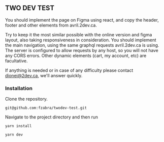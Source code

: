 ## TWO DEV TEST

You should implement the page on Figma using react, and copy the header, footer and other elements from avril.2dev.ca.



Try to keep it the most similar possible with the online version and figma layout, also taking responsiveness in consideration.
You should implement the main navigation, using the same graphql requests avril.2dev.ca is using. The server is configured to allow requests by any host, so you will not have any CORS errors. Other dynamic elements (cart, my account, etc) are facultative.

If anything is needed or in case of any difficulty please contact dionei@2dev.ca, we'll answer quickly.


### Installation

Clone the repository.

```
git@github.com:fzabra/twodev-test.git

```

Navigate to the project directory and then run

```
yarn install

yarn dev

```
